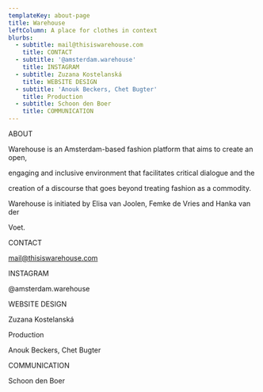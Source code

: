 ```yaml
---
templateKey: about-page
title: Warehouse
leftColumn: A place for clothes in context
blurbs:
  - subtitle: mail@thisiswarehouse.com
    title: CONTACT
  - subtitle: '@amsterdam.warehouse'
    title: INSTAGRAM
  - subtitle: Zuzana Kostelanská
    title: WEBSITE DESIGN
  - subtitle: 'Anouk Beckers, Chet Bugter'
    title: Production
  - subtitle: Schoon den Boer
    title: COMMUNICATION
---
```

  ABOUT





  Warehouse is an Amsterdam-based fashion platform that aims to create an open,

  engaging and inclusive environment that facilitates critical dialogue and the

  creation of a discourse that goes beyond treating fashion as a commodity.

  Warehouse is initiated by Elisa van Joolen, Femke de Vries and Hanka van der

  Voet.





  CONTACT





  mail@thisiswarehouse.com





  INSTAGRAM





  @amsterdam.warehouse





  WEBSITE DESIGN





  Zuzana Kostelanská





  Production





  Anouk Beckers, Chet Bugter





  COMMUNICATION





  Schoon den Boer
